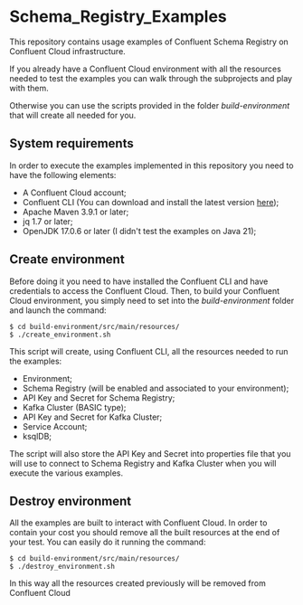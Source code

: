 # Schema_Registry_Examples
This repository contains usage examples of Confluent Schema Registry on Confluent Cloud infrastructure.

If you already have a Confluent Cloud environment with all the resources needed to test the examples you can walk through the subprojects and play with them.

Otherwise you can use the scripts provided in the folder _build-environment_ that will create all needed for you.

## System requirements
In order to execute the examples implemented in this repository you need to have the following elements:

 - A Confluent Cloud account;
 - Confluent CLI (You can download and install the latest version [here](https://cnfl.io/cli));
 - Apache Maven 3.9.1 or later;
 - jq 1.7 or later;
 - OpenJDK 17.0.6 or later (I didn't test the examples on Java 21);

## Create environment
Before doing it you need to have installed the Confluent CLI and have credentials to access the Confluent Cloud.
Then, to build your Confluent Cloud environment, you simply need to set into the _build-environment_ folder and launch the command:

```
$ cd build-environment/src/main/resources/
$ ./create_environment.sh
```
This script will create, using Confluent CLI, all the resources needed to run the examples:
 - Environment;
 - Schema Registry (will be enabled and associated to your environment);
 - API Key and Secret for Schema Registry;
 - Kafka Cluster (BASIC type);
 - API Key and Secret for Kafka Cluster;
 - Service Account;
 - ksqlDB;

The script will also store the API Key and Secret into properties file that you will use to connect to Schema Registry and Kafka Cluster when you will execute the various examples.

## Destroy environment
All the examples are built to interact with Confluent Cloud. In order to contain your cost you should remove all the built resources at the end of your test.
You can easily do it running the command:

```
$ cd build-environment/src/main/resources/
$ ./destroy_environment.sh 
```
In this way all the resources created previously will be removed from Confluent Cloud
